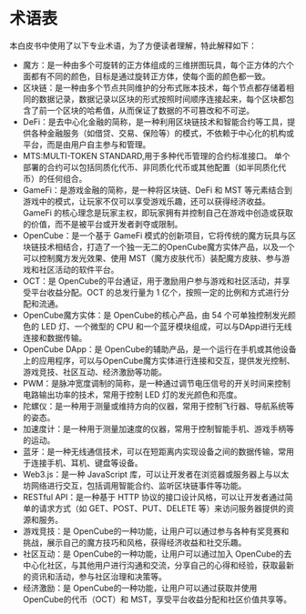 # 术语表

本白皮书中使用了以下专业术语，为了方便读者理解，特此解释如下：

* 魔方：是一种由多个可旋转的正方体组成的三维拼图玩具，每个正方体的六个面都有不同的颜色，目标是通过旋转正方体，使每个面的颜色都一致。
* 区块链：是一种由多个节点共同维护的分布式账本技术，每个节点都存储着相同的数据记录，数据记录以区块的形式按照时间顺序连接起来，每个区块都包含了前一个区块的哈希值，从而保证了数据的不可篡改和不可逆。
* DeFi：是去中心化金融的简称，是一种利用区块链技术和智能合约等工具，提供各种金融服务（如借贷、交易、保险等）的模式，不依赖于中心化的机构或平台，而是由用户自主参与和管理。
* MTS:MULTI-TOKEN STANDARD,用于多种代币管理的合约标准接口。 单个部署的合约可以包括同质化代币、非同质化代币或其他配置（如半同质化代币）的任何组合。
* GameFi：是游戏金融的简称，是一种将区块链、DeFi 和 MST 等元素结合到游戏中的模式，让玩家不仅可以享受游戏乐趣，还可以获得经济收益。GameFi 的核心理念是玩家主权，即玩家拥有并控制自己在游戏中创造或获取的价值，而不是被平台或开发者剥夺或限制。
* OpenCube：是一个基于 GameFi 模式的创新项目，它将传统的魔方玩具与区块链技术相结合，打造了一个独一无二的OpenCube魔方实体产品，以及一个可以控制魔方发光效果、使用 MST（魔方皮肤代币）装配魔方皮肤、参与游戏和社区活动的软件平台。
* OCT：是 OpenCube的平台通证，用于激励用户参与游戏和社区活动，并享受平台收益分配。OCT 的总发行量为 1 亿个，按照一定的比例和方式进行分配和流通。
* OpenCube魔方实体：是 OpenCube的核心产品，由 54 个可单独控制发光颜色的 LED 灯、一个微型的 CPU 和一个蓝牙模块组成，可以与DApp进行无线连接和数据传输。
* OpenCube DApp：是 OpenCube的辅助产品，是一个运行在手机或其他设备上的应用程序，可以与OpenCube魔方实体进行连接和交互，提供发光控制、游戏竞技、社区互动、经济激励等功能。
* PWM：是脉冲宽度调制的简称，是一种通过调节电压信号的开关时间来控制电路输出功率的技术，常用于控制 LED 灯的发光颜色和亮度。
* 陀螺仪：是一种用于测量或维持方向的仪器，常用于控制飞行器、导航系统等的姿态。
* 加速度计：是一种用于测量加速度的仪器，常用于控制智能手机、游戏手柄等的运动。
* 蓝牙：是一种无线通信技术，可以在短距离内实现设备之间的数据传输，常用于连接手机、耳机、键盘等设备。
* Web3.js：是一种 JavaScript 库，可以让开发者在浏览器或服务器上与以太坊网络进行交互，包括调用智能合约、监听区块链事件等功能。
* RESTful API：是一种基于 HTTP 协议的接口设计风格，可以让开发者通过简单的请求方式（如 GET、POST、PUT、DELETE 等）来访问服务器提供的资源和服务。
* 游戏竞技：是 OpenCube的一种功能，让用户可以通过参与各种有奖竞赛和挑战，展示自己的魔方技巧和风格，获得经济收益和社交乐趣。
* 社区互动：是 OpenCube的一种功能，让用户可以通过加入 OpenCube的去中心化社区，与其他用户进行沟通和交流，分享自己的心得和经验，获取最新的资讯和活动，参与社区治理和决策等。
* 经济激励：是 OpenCube的一种功能，让用户可以通过获取并使用 OpenCube的代币（OCT）和 MST，享受平台收益分配和社区价值共享等。
